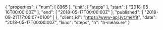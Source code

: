 {
  "properties": {
    "num": [
      8965
    ],
    "unit": [
      "steps"
    ],
    "start": [
      "2018-05-16T00:00:00Z"
    ],
    "end": [
      "2018-05-17T00:00:00Z"
    ],
    "published": [
      "2019-09-21T17:06:07+0100"
    ]
  },
  "client_id": "https://www-api.jvt.me/fit",
  "date": "2018-05-17T00:00:00Z",
  "kind": "steps",
  "h": "h-measure"
}

